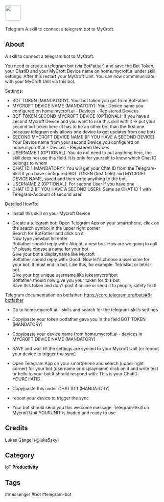 # <img src='https://raw.githack.com/FortAwesome/Font-Awesome/master/svgs/solid/telegram-plane.svg' card_color='#409DDB' width='50' height='50' style='vertical-align:bottom'/>
 Telegram
A skill to connect a telegram bot to MyCroft.

## About 
A skill to connect a telegram bot to MyCroft.

You need to create a telegram bot (via BotFather) and save the Bot Token, your ChatID and your MyCroft Device name on home.mycroft.ai under skill settings.
After this restart your MyCroft Unit.
You can now commmunicate with your MyCroft Unit via this bot.

Settings:
- BOT TOKEN (MANDATORY): Your bot token you got from BotFather
- MYCROFT DEVICE NAME (MANDATORY): Your Device name you configured on home.mycroft.ai - Devices - Registered Devices
- BOT TOKEN SECOND MYCROFT DEVICE (OPTIONAL): If you have a second Mycroft Device and you want to use this skill with it -> put your second bot token here (it has to be an other bot than the first one because telegram only allows one device to get updates from one bot)
- SECOND MYCROFT DEVICE NAME (IF YOU HAVE A SECOND DEVICE): Your Device name from your second Device you configured on home.mycroft.ai - Devices - Registered Devices
- USERNAME 1 (OPTIONAL): You do not need to put anything here, the skill does not use this field. It is only for yourself to know which Chat ID belongs to whom
- CHAT ID 1 (MANDATORY): You will get your Chat ID from the Telegram-Skill if you have configured BOT TOKEN (first field) and MYCROFT DEVICE NAME, saved and then write anything to the bot.
- USERNAME 2 (OPTIONAL): For second User if you have one
- CHAT ID 2 (IF YOU HAVE A SECOND USER): Same as CHAT ID 1 with Telegram-Account of second user

Detailed HowTo:

- Install this skill on your Mycroft Device

- Create a telegram bot:
Open Telegram App on your smartphone, click on the search symbol in the upper right corner<br/>
Search for BotFather and click on it<br/>
Now type /newbot hit enter<br/>
Botfather should reply with: Alright, a new bot. How are we going to call it? please chosse a name for your bot.<br/>
Give your bot a displayname like Mycroft<br/>
Botfather should reply with: Good. Now let's choose a username for your bot. It must end in bot. Like this, for example: TetrisBot or tetris-bot.<br/>
Give your bot unique username like lukesmycroftbot<br/>
Botfather should now give you your token for this bot<br/>
Save this token and don't post it online or send it to people, safety first!<br/>

Telegram documentation on botfather: https://core.telegram.org/bots#6-botfather

- Go to home.mycroft.ai - skills and search for the telegram-skills settings

- Copy/paste your token botfather gave you in the field BOT TOKEN (MANDATORY)

- Copy/paste your device name from home.mycroft.ai - devices in MYCROFT DEVICE NAME (MANDATORY)

- SAVE and wait till the settings are synced to your Mycroft Unit (or reboot your device to trigger the sync)

- Open Telegram App on your smartphone and search (upper right corner) for your bot (username or displayname) click on it and write test or hello to your bot
  It should respond with: This is your ChatID: YOURCHATID

- Copy/paste this under CHAT ID 1 (MANDATORY)
 
- reboot your device to trigger the sync

- Your bot should send you this welcome message: Telegram-Skill on Mycroft Unit YOURUNIT is loaded and ready to use

## Credits 
Lukas Gangel (@luke5sky)



## Category
IoT
**Productivity**

## Tags
#messenger
#bot
#telegram-bot
